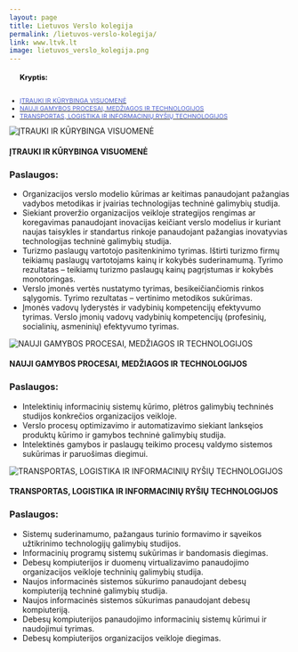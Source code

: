 ```yaml
---
layout: page
title: Lietuvos Verslo kolegija
permalink: /lietuvos-verslo-kolegija/
link: www.ltvk.lt
image: lietuvos_verslo_kolegija.png
---
```


<!-- Buttons -->
<ul class="nav nav-tabs" style="font-size: 11px;">
 <h3 style="color: black !important;">Kryptis:</h3>
 <br/>
  <li class="active col-md-2">
      <a data-toggle="tab" href="#home">
        <div style="display:inline; color: #4a5ecf"> ĮTRAUKI IR KŪRYBINGA VISUOMENĖ </div>
      </a>
  </li>
  <li class="col-md-2">
    <a data-toggle="tab" href="#menu1">
       <div style="display:inline; color: #4a5ecf"> NAUJI GAMYBOS PROCESAI, MEDŽIAGOS IR TECHNOLOGIJOS</div>
    </a>
  </li>
  <li class="col-md-2">
    <a data-toggle="tab" href="#menu2">
        <div style="display:inline; color: #4a5ecf"> TRANSPORTAS, LOGISTIKA IR INFORMACINIŲ RYŠIŲ TECHNOLOGIJOS </div>
    </a>
  </li> 
</ul>

<!-- Content -->
<div class="tab-content">
  <div id="home" class="tab-pane fade in active">
    <div class="col-md-12 direction-title">
        <img src="../images/kk_1.png" alt="ĮTRAUKI IR KŪRYBINGA VISUOMENĖ" class="col-md-1">
        <h4 class="col-md-11">
            ĮTRAUKI IR KŪRYBINGA VISUOMENĖ
        </h4>
    </div>
    <h3>Paslaugos:</h3>
    <ul>
        <li> Organizacijos verslo modelio kūrimas ar keitimas panaudojant pažangias vadybos metodikas ir įvairias technologijas techninė galimybių studija.</li>
        <li> Siekiant proveržio organizacijos veikloje strategijos rengimas ar koregavimas panaudojant inovacijas keičiant verslo modelius ir kuriant naujas taisykles ir standartus rinkoje  panaudojant pažangias inovatyvias technologijas techninė galimybių studija.</li>
        <li> Turizmo paslaugų vartotojo pasitenkinimo tyrimas. Ištirti turizmo  firmų teikiamų paslaugų vartotojams kainų ir kokybės suderinamumą. Tyrimo rezultatas – teikiamų turizmo paslaugų kainų pagrįstumas ir kokybės monotoringas.</li>
        <li> Verslo įmonės vertės nustatymo tyrimas, besikeičiančiomis rinkos sąlygomis. Tyrimo rezultatas – vertinimo metodikos sukūrimas.</li>
        <li> Įmonės vadovų  lyderystės ir vadybinių kompetencijų efektyvumo tyrimas. Verslo įmonių vadovų vadybinių kompetencijų (profesinių, socialinių, asmeninių) efektyvumo  tyrimas.</li>
    </ul>
  </div>
  <div id="menu1" class="tab-pane fade">
    <div class="col-md-12 direction-title">
          <img src="../images/kk_1.png" alt="NAUJI GAMYBOS PROCESAI, MEDŽIAGOS IR TECHNOLOGIJOS" class="col-md-1">
          <h4 class="col-md-11">
              NAUJI GAMYBOS PROCESAI, MEDŽIAGOS IR TECHNOLOGIJOS
          </h4>
      </div>
    <h3>Paslaugos:</h3>
    <ul>
        <li>Intelektinių informacinių sistemų kūrimo, plėtros galimybių techninės studijos konkrečios organizacijos veikloje.</li>
        <li>Verslo procesų optimizavimo ir automatizavimo siekiant lanksęios produktų kūrimo ir gamybos techninė galimybių studija.</li>
        <li>Intelektinės gamybos ir paslaugų teikimo procesų valdymo sistemos sukūrimas ir paruošimas diegimui.</li>
    </ul>
  </div>
  <div id="menu2" class="tab-pane fade">
    <div class="col-md-12 direction-title">
          <img src="../images/kk_1.png" alt="TRANSPORTAS, LOGISTIKA IR INFORMACINIŲ RYŠIŲ TECHNOLOGIJOS" class="col-md-1">
          <h4 class="col-md-11">
              TRANSPORTAS, LOGISTIKA IR INFORMACINIŲ RYŠIŲ TECHNOLOGIJOS
          </h4>
      </div>
    <h3>Paslaugos:</h3>
     <ul>
        <li>Sistemų suderinamumo, pažangaus turinio formavimo ir sąveikos užtikrinimo technologijų  galimybių studijos.</li>
        <li>Informacinių programų sistemų sukūrimas ir bandomasis diegimas.</li>
        <li>Debesų kompiuterijos ir duomenų virtualizavimo panaudojimo organizacijos veikloje techninių galimybių studija.</li>
        <li>Naujos informacinės sistemos sūkurimo panaudojant debesų kompiuteriją techninė galimybių studija.</li>
        <li>Naujos informacinės sistemos sūkurimas panaudojant debesų kompiuteriją.</li>
        <li>Debesų kompiuterijos panaudojimo informacinių sistemų kūrimui ir naudojimui tyrimas.</li>
        <li>Debesų kompiuterijos organizacijos veikloje diegimas.</li>
    </ul>
</div>

